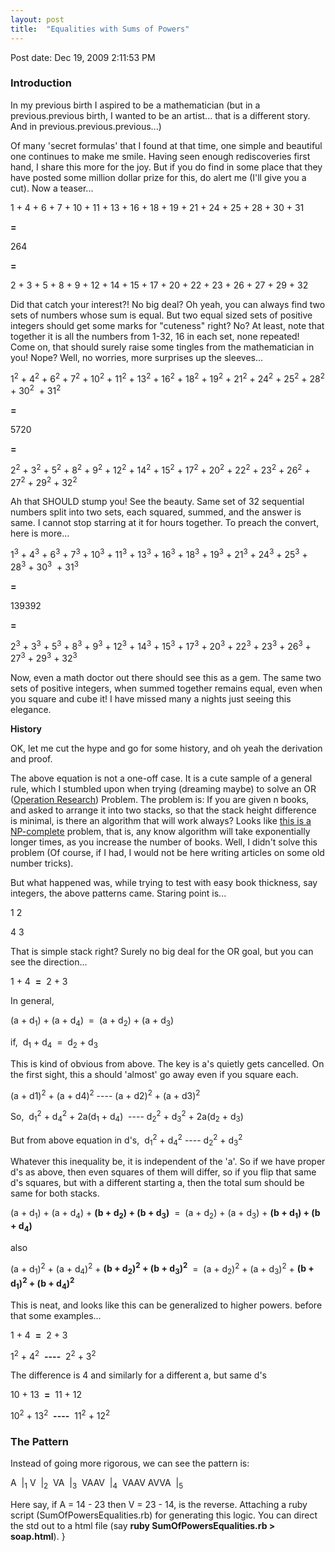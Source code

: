 ```yaml
---
layout: post
title:  "Equalities with Sums of Powers"
---
```


Post date: Dec 19, 2009 2:11:53 PM

### Introduction

In my previous birth I aspired to be a mathematician (but in a previous.previous birth, I wanted to be an artist... that is a different story. And in previous.previous.previous...)

Of many 'secret formulas' that I found at that time, one simple and beautiful one continues to make me smile. Having seen enough rediscoveries first hand, I share this more for the joy. But if you do find in some place that they have posted some million dollar prize for this, do alert me (I'll give you a cut). Now a teaser...

1 + 4 + 6 + 7 + 10 + 11 + 13 + 16 + 18 + 19 + 21 + 24 + 25 + 28 + 30 + 31

**=**

264

**=**

2 + 3 + 5 + 8 + 9 + 12 + 14 + 15 + 17 + 20 + 22 + 23 + 26 + 27 + 29 + 32

Did that catch your interest?! No big deal? Oh yeah, you can always find two sets of numbers whose sum is equal. But two equal sized sets of positive integers should get some marks for "cuteness" right? No? At least, note that together it is all the numbers from 1-32, 16 in each set, none repeated! Come on, that should surely raise some tingles from the mathematician in you! Nope? Well, no worries, more surprises up the sleeves...

1<sup>2</sup> + 4<sup>2</sup> + 6<sup>2</sup> + 7<sup>2</sup> + 10<sup>2</sup> + 11<sup>2</sup> + 13<sup>2</sup> + 16<sup>2</sup> + 18<sup>2</sup> + 19<sup>2</sup> + 21<sup>2</sup> + 24<sup>2</sup> + 25<sup>2</sup> + 28<sup>2</sup> + 30<sup>2</sup>  + 31<sup>2</sup> 

**=**

5720

**=**

2<sup>2</sup> + 3<sup>2</sup> + 5<sup>2</sup> + 8<sup>2</sup> + 9<sup>2</sup> + 12<sup>2</sup> + 14<sup>2</sup> + 15<sup>2</sup> + 17<sup>2</sup> + 20<sup>2</sup> + 22<sup>2</sup> + 23<sup>2</sup> + 26<sup>2</sup> + 27<sup>2</sup> + 29<sup>2</sup> + 32<sup>2</sup>

Ah that SHOULD stump you! See the beauty. Same set of 32 sequential numbers split into two sets, each squared, summed, and the answer is same. I cannot stop starring at it for hours together. To preach the convert, here is more...

1<sup>3</sup> + 4<sup>3</sup> + 6<sup>3</sup> + 7<sup>3</sup> + 10<sup>3</sup> + 11<sup>3</sup> + 13<sup>3</sup> + 16<sup>3</sup> + 18<sup>3</sup> + 19<sup>3</sup> + 21<sup>3</sup> + 24<sup>3</sup> + 25<sup>3</sup> + 28<sup>3</sup> + 30<sup>3</sup>  + 31<sup>3</sup> 

**=**

139392

**=**

2<sup>3</sup> + 3<sup>3</sup> + 5<sup>3</sup> + 8<sup>3</sup> + 9<sup>3</sup> + 12<sup>3</sup> + 14<sup>3</sup> + 15<sup>3</sup> + 17<sup>3</sup> + 20<sup>3</sup> + 22<sup>3</sup> + 23<sup>3</sup> + 26<sup>3</sup> + 27<sup>3</sup> + 29<sup>3</sup> + 32<sup>3</sup>

Now, even a math doctor out there should see this as a gem. The same two sets of positive integers, when summed together remains equal, even when you square and cube it! I have missed many a nights just seeing this elegance. 

**History**

OK, let me cut the hype and go for some history, and oh yeah the derivation and proof. 

The above equation is not a one-off case. It is a cute sample of a general rule, which I stumbled upon when trying (dreaming maybe) to solve an OR ([Operation Research](https://en.wikipedia.org/wiki/Operations_research)) Problem. The problem is: If you are given n books, and asked to arrange it into two stacks, so that the stack height difference is minimal, is there an algorithm that will work always? Looks like [this is a NP-complete](https://en.wikipedia.org/wiki/Partition_problem) problem, that is, any know algorithm will take exponentially longer times, as you increase the number of books. Well, I didn't solve this problem (Of course, if I had, I would not be here writing articles on some old number tricks).

But what happened was, while trying to test with easy book thickness, say integers, the above patterns came. Staring point is...

1 2

4 3

That is simple stack right? Surely no big deal for the OR goal, but you can see the direction...

1 + 4  **=**  2 + 3

In general,

(a + d<sub>1</sub>) + (a + d<sub>4</sub>)  =  (a + d<sub>2</sub>) + (a + d<sub>3</sub>)

if,  d<sub>1</sub> + d<sub>4</sub>  =  d<sub>2</sub> + d<sub>3</sub>

This is kind of obvious from above. The key is a's quietly gets cancelled. On the first sight, this a should 'almost' go away even if you square each. 

(a + d1)<sup>2</sup> + (a + d4)<sup>2</sup>  ----  (a + d2)<sup>2</sup> + (a + d3)<sup>2</sup>

So,  d<sub>1</sub><sup>2</sup> + d<sub>4</sub><sup>2</sup> + 2a(d<sub>1</sub> + d<sub>4</sub>)  ----  d<sub>2</sub><sup>2</sup> + d<sub>3</sub><sup>2</sup> + 2a(d<sub>2</sub> + d<sub>3</sub>)

But from above equation in d's,  d<sub>1</sub><sup>2</sup> + d<sub>4</sub><sup>2</sup> ---- d<sub>2</sub><sup>2</sup> + d<sub>3</sub><sup>2</sup>

Whatever this inequality be, it is independent of the 'a'. So if we have proper d's as above, then even squares of them will differ, so if you flip that same d's squares, but with a different starting a, then the total sum should be same for both stacks. 

(a + d<sub>1</sub>) + (a + d<sub>4</sub>) + **(b + d<sub>2</sub>) + (b + d<sub>3</sub>)**  =  (a + d<sub>2</sub>) + (a + d<sub>3</sub>) + **(b + d<sub>1</sub>) + (b + d<sub>4</sub>)**

also

(a + d<sub>1</sub>)<sup>2</sup> + (a + d<sub>4</sub>)<sup>2</sup> + **(b + d<sub>2</sub>)<sup>2</sup> + (b + d<sub>3</sub>)<sup>2</sup>**  =  (a + d<sub>2</sub>)<sup>2</sup> + (a + d<sub>3</sub>)<sup>2</sup> + **(b + d<sub>1</sub>)<sup>2</sup> + (b + d<sub>4</sub>)<sup>2</sup>**

This is neat, and looks like this can be generalized to higher powers. before that some examples...

1 + 4  **=**  2 + 3

1<sup>2</sup> + 4<sup>2</sup>  **----**  2<sup>2</sup> + 3<sup>2</sup>

The difference is 4 and similarly for a different a, but same d's

10 + 13  **=**  11 + 12

10<sup>2</sup> + 13<sup>2</sup>  **----**  11<sup>2</sup> + 12<sup>2</sup> 

### The Pattern

Instead of going more rigorous, we can see the pattern is:

A  |<sub>1</sub> V  |<sub>2</sub>  VA  |<sub>3</sub>  VAAV  |<sub>4</sub>  VAAV AVVA  |<sub>5</sub>

Here say, if A = 14 - 23 then V = 23 - 14, is the reverse. Attaching a ruby script (SumOfPowersEqualities.rb) for generating this logic. You can direct the std out to a html file (say **ruby SumOfPowersEqualities.rb > soap.html**).
}

